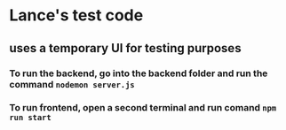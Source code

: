 # Lance's test code

## uses a temporary UI for testing purposes

### To run the backend, go into the backend folder and run the command `nodemon server.js`

### To run frontend, open a second terminal and run comand `npm run start`


